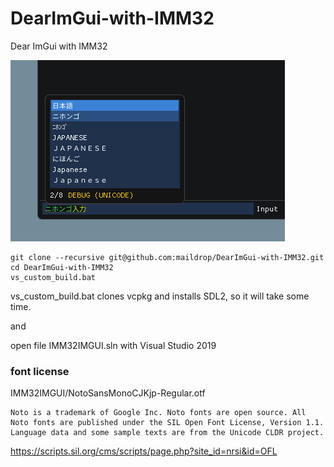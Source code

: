 # DearImGui-with-IMM32
Dear ImGui with IMM32

![screen](https://raw.githubusercontent.com/maildrop/DearImGui-with-IMM32/master/doc/imgui-on-the-spot.png?token=ACPJFWIO32M7UN2HFT4RVWS6EB4EQ)
```
git clone --recursive git@github.com:maildrop/DearImGui-with-IMM32.git
cd DearImGui-with-IMM32
vs_custom_build.bat
```
vs_custom_build.bat clones vcpkg and installs SDL2, so it will take some time.

and 

open file IMM32IMGUI.sln with Visual Studio 2019


### font license 
IMM32IMGUI/NotoSansMonoCJKjp-Regular.otf
```
Noto is a trademark of Google Inc. Noto fonts are open source. All Noto fonts are published under the SIL Open Font License, Version 1.1. Language data and some sample texts are from the Unicode CLDR project.
```
https://scripts.sil.org/cms/scripts/page.php?site_id=nrsi&id=OFL

